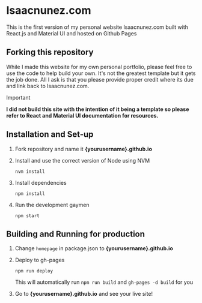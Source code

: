 # Isaacnunez.com
This is the first version of my personal website Isaacnunez.com built with React.js and Material UI and hosted on Github Pages

## Forking this repository
While I made this website for my own personal portfolio, please feel free to use the code to help build your own. It's not the greatest template but it gets the job done. 
All I ask is that you please provide proper credit where its due and link back to Isaacnunez.com. 
> [!IMPORTANT]
> **I did not build this site with the intention of it being a template so please refer to React and Material UI documentation for resources.**

## Installation and Set-up
1. Fork repository and name it  **{yourusername}.github.io**

2. Install and use the correct version of Node using NVM
   
   ```
   nvm install
   ```

3. Install dependencies

   ```
   npm install
   ```
   
4. Run the development gaymen

   ```
   npm start
   ```

## Building and Running for production
1. Change `homepage` in package.json to **{yourusername}.github.io**
1. Deploy to gh-pages

   ```
   npm run deploy
   ```
   This will automatically run `npm run build` and `gh-pages -d build` for you

2. Go to **{yourusername}.github.io** and see your live site!
   
